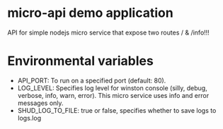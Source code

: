# micro-api demo application

API for simple nodejs micro service that expose two routes / & /info!!!

# Environmental variables

- API_PORT: To run on a specified port (default: 80).
- LOG_LEVEL: Specifies log level for winston console (silly, debug, verbose, info, warn, error). This micro service uses info and error messages only.
- SHUD_LOG_TO_FILE: true or false, specifies whether to save logs to logs.log
